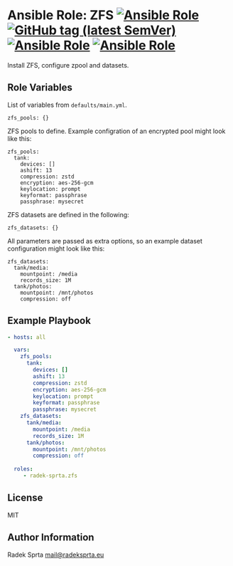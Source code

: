 # Ansible Role: ZFS [![Ansible Role](https://img.shields.io/ansible/role/52311)](https://galaxy.ansible.com/radek_sprta/zfs) [![GitHub tag (latest SemVer)](https://img.shields.io/github/v/tag/radek-sprta/ansible-role-zfs)](https://gitlab.com/radek-sprta/ansible-role-zfs/-/tags) [![Ansible Role](https://img.shields.io/ansible/role/d/52311)](https://galaxy.ansible.com/radek_sprta/zfs) [![Ansible Role](https://img.shields.io/ansible/quality/52311)](https://galaxy.ansible.com/radek_sprta/zfs) 

Install ZFS, configure zpool and datasets.

## Role Variables

List of variables from `defaults/main.yml`.

    zfs_pools: {}

ZFS pools to define. Example configration of an encrypted pool might look like this:

    zfs_pools:
      tank:
        devices: []
        ashift: 13
        compression: zstd
        encryption: aes-256-gcm
        keylocation: prompt
        keyformat: passphrase
        passphrase: mysecret

ZFS datasets are defined in the following:

    zfs_datasets: {}

All parameters are passed as extra options, so an example dataset configuration might look like this:

    zfs_datasets:
      tank/media:
        mountpoint: /media
        records_size: 1M
      tank/photos:
        mountpoint: /mnt/photos
        compression: off

## Example Playbook

```yaml
- hosts: all

  vars:
    zfs_pools:
      tank:
        devices: []
        ashift: 13
        compression: zstd
        encryption: aes-256-gcm
        keylocation: prompt
        keyformat: passphrase
        passphrase: mysecret
    zfs_datasets:
      tank/media:
        mountpoint: /media
        records_size: 1M
      tank/photos:
        mountpoint: /mnt/photos
        compression: off
    
  roles:
     - radek-sprta.zfs
```

## License

MIT

## Author Information

Radek Sprta <mail@radeksprta.eu>
